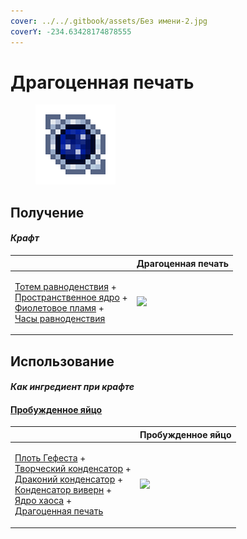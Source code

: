 ```yaml
---
cover: ../../.gitbook/assets/Без имени-2.jpg
coverY: -234.63428174878555
---
```


# Драгоценная печать

<figure><img src="../../.gitbook/assets/perk_seal_128.png" alt=""><figcaption></figcaption></figure>

## Получение

#### _Крафт_

|                                                                                                                                                                                                                                    | Драгоценная печать                        |
| ---------------------------------------------------------------------------------------------------------------------------------------------------------------------------------------------------------------------------------- | ----------------------------------------- |
| <p><a href="totem_of_equinox.md">Тотем равноденствия</a> +<br><a href="spawner_seeker.md">Пространственное ядро</a> +<br><a href="purple_blaze.md">Фиолетовое пламя</a> +<br><a href="equinox_clock.md">Часы равноденствия</a></p> | ![](../../.gitbook/assets/perk\_seal.png) |

## Использование

#### _Как ингредиент при крафте_

#### [Пробужденное яйцо](awakened\_core.md)

|                                                                                                                                                                                                                                                                                                                                            | Пробужденное яйцо                             |
| ------------------------------------------------------------------------------------------------------------------------------------------------------------------------------------------------------------------------------------------------------------------------------------------------------------------------------------------ | --------------------------------------------- |
| <p><a href="demon_flesh.md">Плоть Гефеста</a> +<br><a href="creative_capacitor.md">Творческий конденсатор</a> +<br><a href="draconic_capacitor.md">Драконий конденсатор</a> +<br><a href="wyvern_capacitor.md">Конденсатор виверн</a> +<br><a href="chaotic_core.md">Ядро хаоса</a> +<br><a href="perk_seal.md">Драгоценная печать</a></p> | ![](../../.gitbook/assets/awakened\_core.png) |

